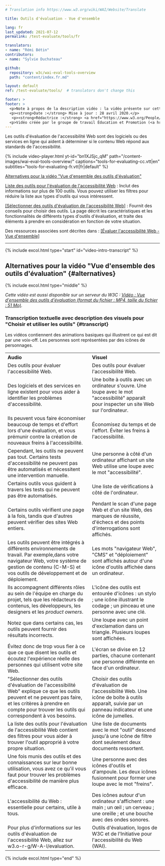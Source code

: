 ```yaml
---
# Translation info https://www.w3.org/wiki/WAI/Website/Translate

title: Outils d'évaluation - Vue d'ensemble

lang: fr
last_updated: 2021-07-12
permalink: /test-evaluate/tools/fr

translators:
- name: "Rémi Bétin"
contributors:
- name: "Sylvie Duchateau"

github:
  repository: w3c/wai-eval-tools-overview
  path: "content/index.fr.md"

layout: default
ref: /test-evaluate/tools/  # translators don't change this

footer: >
footer: >
  <p>Note à propos de la description vidéo : la vidéo présente sur cette page n'inclut pas l'audiodescription synchronisée car les images n'illustrent que l'audio et ne fournissent pas d'informations supplémentaires. Dans ce cas-ci, l'audiodescription serait plus distrayante qu'utile pour la plupart des utilisateurs, y compris pour les personnes qui ne peuvent pas voir les images. La description des informations contenues dans les images est reprise dans la transcription textuelle avec description des visuels ("transcription descriptive").</p>
  <p><strong>Date :</strong> Mise à jour : 28 avril 2020.</p>
   <p><strong>Rédactrice :</strong> <a href="https://www.w3.org/People/Shawn/">Shawn Lawton Henry</a>.</p>
  <p>Vidéo créée par le groupe de travail Éducation et Promotion (<a href="http://www.w3.org/WAI/EO/">EOWG</a>) avec le soutien du projet <a href="https://www.w3.org/WAI/about/projects/wai-guide/">WAI-Guide</a> financé par la Commission européenne (CE) dans le cadre du programme Horizon 2020 (convention de subvention n°822245) <a href="./acknowledgements/">Remerciements</a>.</p>
---
```


Les outils d'évaluation de l'accessibilité Web sont des logiciels ou des services en ligne qui aident à déterminer si le contenu Web répond aux standards de l'accessibilité.

<div class="video-card" id="video-intro">
  {% include video-player.html
      yt-id="bn1XJSjc_qM"
      path="/content-images/wai-eval-tools-overview/"
      captions="tools-for-evaluating-cc.vtt|en"
      subtitles="tools-for-evaluating-fr.vtt|fr|default"
 %}
  <p><a href="#alternatives">Alternatives pour la vidéo "Vue d'ensemble des outils d'évaluation"</a></p>
</div>


[Liste des outils pour l'évaluation de l'accessibilité Web](https://www.w3.org/WAI/ER/tools/)
: Inclut des informations sur plus de 100 outils. Vous pouvez utiliser les filtres pour réduire la liste aux types d'outils qui vous intéressent.

[[Sélectionner des outils d'évaluation de l'accessibilité Web]](/test-evaluate/tools/selecting/)
: Fournit des conseils pour choisir des outils. La page décrit les caractéristiques et les fonctionnalités de différents types d'outils d'évaluation, et traite des éléments à prendre en considération en fonction de votre situation.

Des ressources associées sont décrites dans : [[Évaluer l'accessibilité Web - Vue d'ensemble]](/test-evaluate/)

<hr>

{% include excol.html type="start" id="video-intro-transcript" %}

##  Alternatives pour la vidéo "Vue d'ensemble des outils d'évaluation" {#alternatives}

{% include excol.html type="middle" %}

_Cette vidéo est aussi disponible sur un serveur du W3C : [Vidéo : Vue d'ensemble des outils d'évaluation (format du fichier : MP4, taille du fichier : 51 Mo)](http://media.w3.org/wai/evaluation-intros/tools-for-evaluating.mp4)._

###  Transcription textuelle avec description des visuels pour "Choisir et utiliser les outils" {#transcript}

Les vidéos contiennent des animations basiques qui illustrent ce qui est dit par une voix-off. Les personnes sont représentées par des icônes de personnages.

<table aria-labelledby="transcript">
  <tbody><tr>
    <th align="left">Audio</th>
    <th align="left">Visuel</th>
  </tr>
  <tr>
    <td>Des outils pour évaluer l'accessibilité Web.</td>
    <td>Des outils pour évaluer l'accessibilité Web.</td>
  </tr>
  <tr>
    <td>Des logiciels et des services en ligne existent pour vous aider à identifier les problèmes d'accessibilité.</td>
    <td>Une boîte à outils avec un ordinateur s'ouvre. Une loupe avec le mot "accessibilité" apparaît pour inspecter un site Web sur l'ordinateur.</td>
  </tr>
  <tr>
    <td>Ils peuvent vous faire économiser beaucoup de temps et d'effort lors d'une évaluation, et vous prémunir contre la création de nouveaux freins à l'accessibilité.</td>
    <td>Économisez du temps et de l'effort. Éviter les freins à l'accessibilité.</td>
  </tr>
  <tr>
    <td>Cependant, les outils ne peuvent pas tout. Certains tests d'accessibilité ne peuvent pas être automatisés et nécessitent une intervention manuelle.</td>
    <td>Une personne à côté d'un ordinateur affichant un site Web utilise une loupe avec le mot "accessibilité".</td>
  </tr>
  <tr>
    <td>Certains outils vous guident à travers les tests qui ne peuvent pas être automatisés.</td>
    <td>Une liste de vérifications à côté de l'ordinateur.</td>
  </tr>
  <tr>
    <td>Certains outils vérifient une page à la fois, tandis que d'autres peuvent vérifier des sites Web entiers.</td>
    <td>Pendant le scan d'une page Web et d'un site Web, des marques de réussite, d'échecs et des points d'interrogations sont affichés.</td>
  </tr>
  <tr>
    <td>Les outils peuvent être intégrés à différents environnements de travail. Par exemple,dans votre navigateur Web, votre système de gestion de contenu (C-M-S) et vos outils de développement et de déploiement.</td>
    <td>Les mots "navigateur Web", "CMS" et "déploiement" sont affichés autour d'une icône d'outils affichée dans un ordinateur.</td>
  </tr>
  <tr>
    <td>Ils accompagnent différents rôles au sein de l'équipe en charge du projet, tels que les rédacteurs de contenus, les développeurs, les designers et les <i lang="en">product owners</i>. </td>
    <td>L'icône des outils est entourée d'icônes : un stylo ; une icône illustrant le codage ; un pinceau et une personne avec une clé.</td>
  </tr>
  <tr>
    <td>Notez que dans certains cas, les outils peuvent fournir des résultats incorrects.</td>
    <td>Une loupe avec un point d'exclamation dans un triangle. Plusieurs loupes sont affichées.
 </td>
  </tr>
  <tr>
    <td>Évitez donc de trop vous fier à ce que ce que disent les outils et écoutez l'expérience réelle des personnes qui utilisent votre site Web.</td>
    <td>L'écran se divise en 12 parties, chacune contenant une personne différente en face d'un ordinateur.</td>
  </tr>
  <tr>
    <td>"Sélectionner des outils d'évaluation de l'accessibilité Web" explique ce que les outils peuvent et ne peuvent pas faire, et les critères à prendre en compte pour trouver les outils qui correspondent à vos besoins.</td>
    <td>Choisir des outils d'évaluation de l'accessibilité Web. Une icône de boîte à outils apparaît, suivie par un panneau indicateur et une icône de jumelles.</td>
  </tr>
  <tr>
    <td>La liste des outils pour l'évaluation de l'accessibilité Web contient des filtres pour vous aider à trouver l'outil approprié à votre propre situation.</td>
    <td>Une liste de documents avec le mot "outil" descend jusqu'à une icône de filtre dont seulement deux documents ressortent.</td>
  </tr>
  <tr>
    <td>Une fois munis des outils et des connaissances sur leur bonne utilisation, vous avez ce qu'il vous faut pour trouver les problèmes d'accessibilité de manière plus efficace.</td>
    <td>Une personne avec des icônes d'outils et d'ampoule. Les deux icônes fusionnent pour former une loupe avec le mot "freins".</td>
  </tr>
  <tr>
    <td>L'accessibilité du Web : essentielle pour certains, utile à tous.</td>
    <td>Des icônes autour d'un ordinateur s'affichent : une main ; un œil ; un cerveau ; une oreille ; et une bouche avec des ondes sonores.</td>
  </tr>
  <tr>
    <td>Pour plus d'informations sur les outils d'évaluation de l'accessibilité Web, allez sur w3.o-r-g/W-A-I/evaluation.</td>
    <td>Outils d'évaluation, logos de W3C et de l'Initiative pour l'accessibilité du Web (WAI).</td>
  </tr>
</tbody></table>
{% include excol.html type="end" %}
